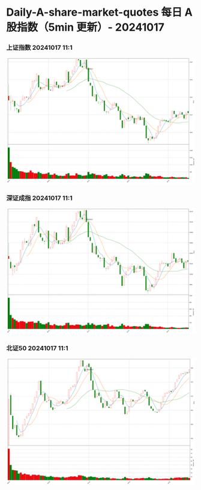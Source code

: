 
# Daily-A-share-market-quotes 每日 A 股指数（5min 更新）- 20241017

### 上证指数 20241017 11:1
![](./fig/2024/10/20241017-sh000001.png)

### 深证成指 20241017 11:1
![](./fig/2024/10/20241017-sz399001.png)

### 北证50 20241017 11:1
![](./fig/2024/10/20241017-bj899050.png)
